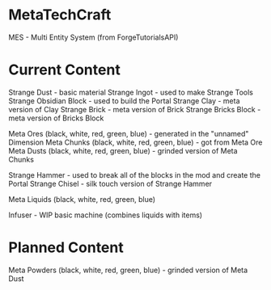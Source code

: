 MetaTechCraft
=============
MES - Multi Entity System (from ForgeTutorialsAPI)

Current Content
=============
Strange Dust - basic material
Strange Ingot - used to make Strange Tools
Strange Obsidian Block - used to build the Portal
Strange Clay - meta version of Clay
Strange Brick - meta version of Brick
Strange Bricks Block - meta version of Bricks Block

Meta Ores (black, white, red, green, blue) - generated in the "unnamed" Dimension
Meta Chunks (black, white, red, green, blue) - got from Meta Ore
Meta Dusts (black, white, red, green, blue) - grinded version of Meta Chunks

Strange Hammer - used to break all of the blocks in the mod and create the Portal
Strange Chisel - silk touch version of Strange Hammer

Meta Liquids (black, white, red, green, blue)

Infuser - WIP basic machine (combines liquids with items)

Planned Content
=============

Meta Powders (black, white, red, green, blue) - grinded version of Meta Dust

